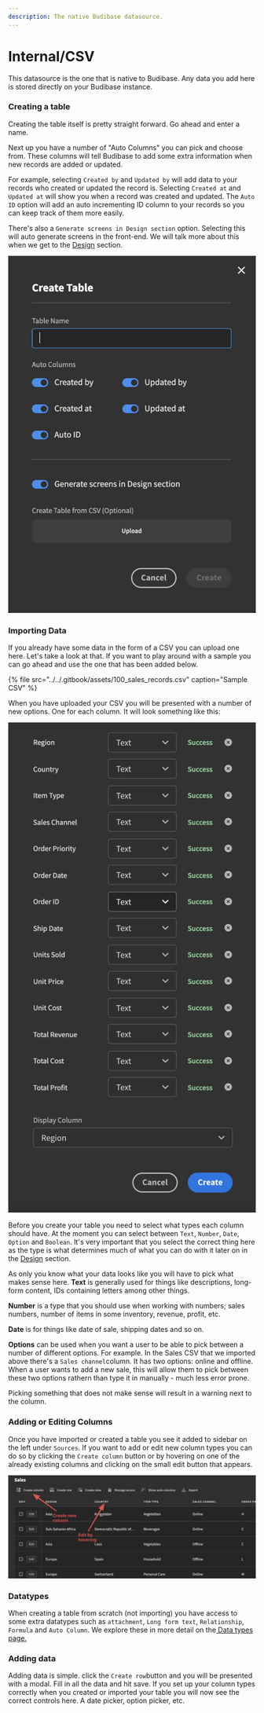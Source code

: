 ```yaml
---
description: The native Budibase datasource.
---
```


# Internal/CSV

This datasource is the one that is native to Budibase. Any data you add here is stored directly on your Budibase instance.

### Creating a table

Creating the table itself is pretty straight forward. Go ahead and enter a name. 

Next up you have a number of "Auto Columns" you can pick and choose from. These columns will tell Budibase to add some extra information when new records are added or updated.

For example, selecting `Created by` and `Updated by` will add data to your records who created or updated the record is. Selecting `Created at` and `Updated at` will show you when a record was created and updated. The `Auto ID` option will add an auto incrementing ID column to your records so you can keep track of them more easily.

There's also a `Generate screens in Design section` option. Selecting this will auto generate screens in the front-end. We will talk more about this when we get to the [Design](../../design/introduction-to-design.md) section.

![](../../.gitbook/assets/internal.png)

### Importing Data

If you already have some data in the form of a CSV you can upload one here. Let's take a look at that. If you want to play around with a sample you can go ahead and use the one that has been added below.

{% file src="../../.gitbook/assets/100\_sales\_records.csv" caption="Sample CSV" %}

When you have uploaded your CSV you will be presented with a number of new options. One for each column. It will look something like this:

![Import CSV Options](../../.gitbook/assets/import.png)

Before you create your table you need to select what types each column should have. At the moment you can select between `Text`, `Number`, `Date`, `Option` and `Boolean`. It's very important that you select the correct thing here as the type is what determines much of what you can do with it later on in the [Design](../../design/introduction-to-design.md) section.

As only you know what your data looks like you will have to pick what makes sense here. **Text** is generally used for things like descriptions, long-form content, IDs containing letters among other things.

**Number** is a type that you should use when working with numbers; sales numbers, number of items in some inventory, revenue, profit, etc.

**Date** is for things like date of sale, shipping dates and so on.

**Options** can be used when you want a user to be able to pick between a number of different options. For example. In the Sales CSV that we imported above there's a `Sales channel`column. It has two options: online and offline. When a user wants to add a new sale, this will allow them to pick between these two options rathern than type it in manually - much less error prone.

Picking something that does not make sense will result in a warning next to the column.

### Adding or Editing Columns

Once you have imported or created a table you see it added to sidebar on the left under `Sources`. If you want to add or edit new column types you can do so by clicking the `Create column` button or by hovering on one of the already existing columns and clicking on the small edit button that appears.

![Showing where the create and edit buttons are located](../../.gitbook/assets/imported.png)

### Datatypes

When creating a table from scratch \(not importing\) you have access to some extra datatypes such as `attachment`, `Long form text`, `Relationship`, `Formula` and `Auto Column`.  We explore these in more detail on the[ Data types page.](../data-types/)

### Adding data

Adding data is simple. click the `Create row`button and you will be presented with a modal. Fill in all the data and hit save. If you set up your column types correctly when you created or imported your table you will now see the correct controls here. A date picker, option picker, etc.


